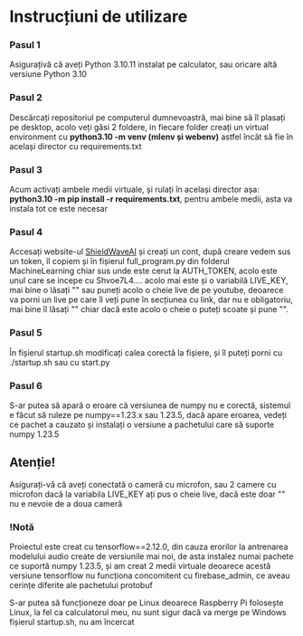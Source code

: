 <h1>Instrucțiuni de utilizare</h1>
<h3>Pasul 1</h3>
<p>Asigurațivă că aveți Python 3.10.11 instalat pe calculator, sau oricare altă versiune Python 3.10<p>
<h3>Pasul 2</h3>
<p>Descărcați repositoriul pe computerul dumnevoastră, mai bine să îl plasați pe desktop, acolo veți găsi 2 foldere, in fiecare folder creați un virtual environment cu <b>python3.10 -m venv (mlenv și webenv)</b> astfel încât să fie în același director cu requirements.txt</p>
<h3>Pasul 3</h3>
<p>Acum activați ambele medii virtuale, și rulați în același director așa: <b>python3.10 -m pip install -r requirements.txt</b>, pentru ambele medii, asta va instala tot ce este necesar</p>
<h3>Pasul 4</h3>
<p>Accesați website-ul <a href="https://shieldwave.netlify.app/">ShieldWaveAI</a> și creați un cont, după creare vedem sus un token, îl copiem și în fișierul full_program.py din folderul MachineLearning chiar sus unde este cerut la AUTH_TOKEN, acolo este unul care se incepe cu Shvoe7L4.... acolo mai este și o variabilă LIVE_KEY, mai bine o lăsați "" sau puneți acolo o cheie live de pe youtube, deoarece va porni un live pe care îl veți pune în secțiunea cu link, dar nu e obligatoriu, mai bine îl lăsați "" chiar dacă este acolo o cheie o puteți scoate și pune "".</p>
<h3>Pasul 5</h3>
<p>În fișierul startup.sh modificați calea corectă la fișiere, și îl puteți porni cu ./startup.sh sau cu start.py</p>
<h3>Pasul 6</h3>
<p>S-ar putea să apară o eroare că versiunea de numpy nu e corectă, sistemul e făcut să ruleze pe numpy==1.23.x sau 1.23.5, dacă apare eroarea, vedeți ce pachet a cauzato și instalați o versiune a pachetului care să suporte numpy 1.23.5</p>
<h2>Atenție!</h2>
<p>Asigurați-vă că aveți conectată o cameră cu microfon, sau 2 camere cu microfon dacă la variabila LIVE_KEY ați pus o cheie live, dacă este doar "" nu e nevoie de a doua cameră</p>
<h3>!Notă</h3>
<p>Proiectul este creat cu tensorflow==2.12.0, din cauza erorilor la antrenarea modelului audio create de versiunile mai noi, de asta instalez numai pachete ce suportă numpy 1.23.5, și am creat 2 medii virtuale deoarece acestă versiune tensorflow nu funcționa concomitent cu firebase_admin, ce aveau cerințe diferite ale pachetului protobuf</p>
<p>S-ar putea să funcționeze doar pe Linux deoarece Raspberry Pi folosește Linux, la fel ca calculatorul meu, nu sunt sigur dacă va merge pe Windows fișierul startup.sh, nu am încercat</p>
